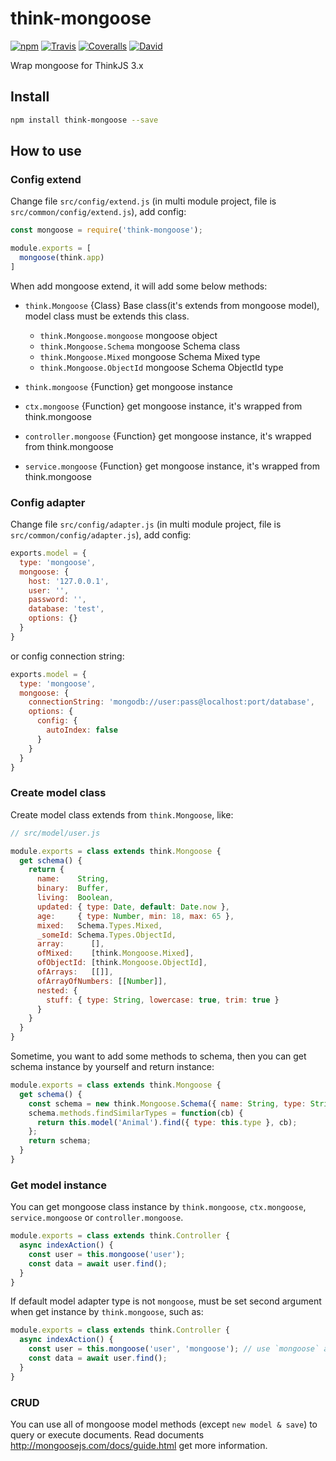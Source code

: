 # think-mongoose

[![npm](https://img.shields.io/npm/v/think-mongoose.svg?style=flat-square)]()
[![Travis](https://img.shields.io/travis/thinkjs/think-mongoose.svg?style=flat-square)]()
[![Coveralls](https://img.shields.io/coveralls/thinkjs/think-mongoose/master.svg?style=flat-square)]()
[![David](https://img.shields.io/david/thinkjs/think-mongoose.svg?style=flat-square)]()

Wrap mongoose for ThinkJS 3.x

## Install 

```sh
npm install think-mongoose --save
```

## How to use

### Config extend

Change file `src/config/extend.js` (in multi module project, file is `src/common/config/extend.js`), add config: 

```js
const mongoose = require('think-mongoose');

module.exports = [
  mongoose(think.app)
]
```

When add mongoose extend, it will add some below methods:

* `think.Mongoose` {Class} Base class(it's extends from mongoose model), model class must be extends this class.

  * `think.Mongoose.mongoose` mongoose object
  * `think.Mongoose.Schema` mongoose Schema class
  * `think.Mongoose.Mixed` mongoose Schema Mixed type
  * `think.Mongoose.ObjectId` mongoose Schema ObjectId type

* `think.mongoose` {Function} get mongoose instance
* `ctx.mongoose` {Function} get mongoose instance, it's wrapped from think.mongoose
* `controller.mongoose` {Function} get mongoose instance, it's wrapped from think.mongoose
* `service.mongoose` {Function} get mongoose instance, it's wrapped from think.mongoose

### Config adapter

Change file `src/config/adapter.js` (in multi module project, file is `src/common/config/adapter.js`), add config:

```js
exports.model = {
  type: 'mongoose',
  mongoose: {
    host: '127.0.0.1',
    user: '',
    password: '',
    database: 'test',
    options: {}
  }
}
```

or config connection string: 

```js
exports.model = {
  type: 'mongoose',
  mongoose: {
    connectionString: 'mongodb://user:pass@localhost:port/database',
    options: {
      config: { 
        autoIndex: false
      }
    }
  }
}
```

### Create model class

Create model class extends from `think.Mongoose`, like:

```js
// src/model/user.js

module.exports = class extends think.Mongoose {
  get schema() {
    return {
      name:    String,
      binary:  Buffer,
      living:  Boolean,
      updated: { type: Date, default: Date.now },
      age:     { type: Number, min: 18, max: 65 },
      mixed:   Schema.Types.Mixed,
      _someId: Schema.Types.ObjectId,
      array:      [],
      ofMixed:    [think.Mongoose.Mixed],
      ofObjectId: [think.Mongoose.ObjectId],
      ofArrays:   [[]],
      ofArrayOfNumbers: [[Number]],
      nested: {
        stuff: { type: String, lowercase: true, trim: true }
      }
    }
  }
}
```

Sometime, you want to add some methods to schema, then you can get schema instance by yourself and return instance:

```js
module.exports = class extends think.Mongoose {
  get schema() {
    const schema = new think.Mongoose.Schema({ name: String, type: String });
    schema.methods.findSimilarTypes = function(cb) {
      return this.model('Animal').find({ type: this.type }, cb);
    };
    return schema;
  }
}
```

### Get model instance

You can get mongoose class instance by `think.mongoose`, `ctx.mongoose`, `service.mongoose` or `controller.mongoose`.

```js
module.exports = class extends think.Controller {
  async indexAction() {
    const user = this.mongoose('user');
    const data = await user.find();
  }
}
```

If default model adapter type is not `mongoose`, must be set second argument when get instance by `think.mongoose`, such as:

```js
module.exports = class extends think.Controller {
  async indexAction() {
    const user = this.mongoose('user', 'mongoose'); // use `mongoose` adapter type
    const data = await user.find();
  }
}
```

### CRUD

You can use all of mongoose model methods (except `new model & save`) to query or execute documents. Read documents <http://mongoosejs.com/docs/guide.html> get more information.
